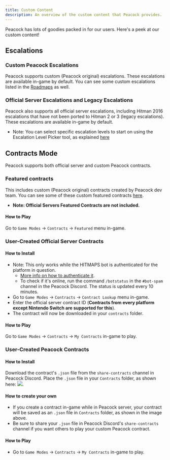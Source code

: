 ```yaml
---
title: Custom Content
description: An overview of the custom content that Peacock provides.
---
```


Peacock has lots of goodies packed in for our users.
Here's a peek at our custom content!

## Escalations

### Custom Peacock Escalations

Peacock supports custom (Peacock original) escalations. These escalations are available in-game by default.
You can see some custom escalations listed in the [Roadmaps](./roadmaps.mdx) as well.

### Official Server Escalations and Legacy Escalations

Peacock also supports all official server escalations, including Hitman 2016 escalations that have not been ported to Hitman 2 or 3 (legacy escalations).
These escalations are available in-game by default.

- Note: You can select specific escalation levels to start on using the Escalation Level Picker tool, as
  explained [here](./intel/loadout-profiles-elp.md#escalation-level-picker)

## Contracts Mode

Peacock supports both official server and custom Peacock contracts.

### Featured contracts

This includes custom (Peacock original) contracts created by Peacock dev team. You can see some of these custom featured
contracts [here](./roadmaps.mdx).

- **Note: Official Servers Featured Contracts are not included.**

#### How to Play

Go to `Game Modes` -> `Contracts` -> `Featured` menu in-game.

### User-Created Official Server Contracts

#### How to Install

- Note: This only works while the HITMAPS bot is authenticated for the platform in
  question.
  - [More info on how to authenticate it](https://bot.hitmaps.com/).
  - To check if it's online, run the command `/botstatus` in the `#bot-spam` channel in the Peacock
      Discord. The status is updated every 10 minutes.
- Go to `Game Modes` -> `Contracts` -> `Contract Lookup` menu in-game.
- Enter the official server contract ID (**Contracts from every platform except Nintendo Switch are supported for this**).
- The contract will now be downloaded in your `contracts` folder.

#### How to Play

Go to `Game Modes` -> `Contracts` -> `My Contracts` in-game to play.

### User-Created Peacock Contracts

#### How to Install

Download the contract's `.json` file from the `share-contracts` channel in Peacock Discord. Place the `.json` file
in your `Contracts` folder, as shown here: ![](/img/wiki/contracts_folder.png).

#### How to create your own

- If you create a contract in-game while in Peacock server, your contract will be saved as an `.json` file
  in `Contracts` folder, as shown in the image above.
- Be sure to share your `.json` file in Peacock Discord's `share-contracts` channel if you want others to play your
  custom Peacock contract.

#### How to Play

- Go to `Game Modes` -> `Contracts` -> `My Contracts` in-game to play.
